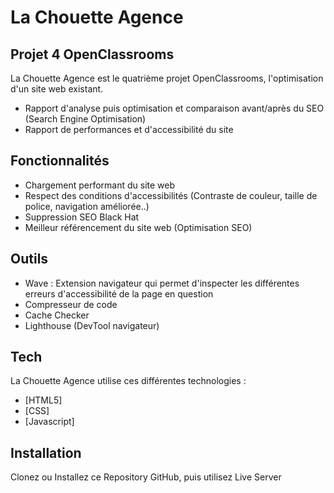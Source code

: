 # La Chouette Agence
## Projet 4 OpenClassrooms

La Chouette Agence est le quatrième projet OpenClassrooms, l'optimisation d'un site web existant.
- Rapport d'analyse puis optimisation et comparaison avant/après du SEO (Search Engine Optimisation)
- Rapport de performances et d'accessibilité du site

## Fonctionnalités

- Chargement performant du site web 
- Respect des conditions d'accessibilités (Contraste de couleur, taille de police, navigation améliorée..)
- Suppression SEO Black Hat 
- Meilleur référencement du site web (Optimisation SEO)

## Outils 

- Wave : Extension navigateur qui permet d'inspecter les différentes erreurs d'accessibilité de la page en question 
- Compresseur de code
- Cache Checker 
- Lighthouse (DevTool navigateur)

## Tech

La Chouette Agence utilise ces différentes technologies :

- [HTML5]
- [CSS]
- [Javascript]

## Installation

Clonez ou Installez ce Repository GitHub, puis utilisez Live Server
